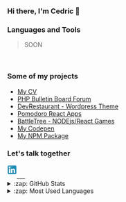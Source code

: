 ### Hi there, I'm Cedric 👋

<!--
**Freecey/Freecey** is a ✨ _special_ ✨ repository because its `README.md` (this file) appears on your GitHub profile.

Here are some ideas to get you started:

- 🔭 I’m currently working on ...
- 🌱 I’m currently learning ...
- 👯 I’m looking to collaborate on ...
- 🤔 I’m looking for help with ...
- 💬 Ask me about ...
- 📫 How to reach me: ...
- 😄 Pronouns: ...
- ⚡ Fun fact: ...
-->


### Languages and Tools

> SOON

<br />

### Some of my projects
- [My CV](https://www.audrit.be/)
- [PHP Bulletin Board Forum](https://bbs-queen.neant.be/)
- [DevRestaurant - Wordpress Theme](https://www.devrest.me/)
- [Pomodoro React Apps](https://pomodoro.neant.be/)
- [BattleTree - NODEjs/React Games](http://battletree.neant.be/)
- [My Codepen](https://codepen.io/freecey)
- [My NPM Package](https://www.npmjs.com/~freecey)


### Let's talk together
[<img align="left" alt="holisitc_developer | LinkedIn" width="22px" src="https://github.com/Freecey/Freecey/raw/master/img/Linkedin_icon.svg" />][linkedin]

<br />
___

<details>
  <summary>:zap: GitHub Stats</summary>

  <img align="left" alt="Freecey's GitHub Stats" src="https://github-readme-stats.vercel.app/api?username=freecey&show_icons=true&hide_border=true" />

</details>

<details>
  <summary>:zap: Most Used Languages</summary>

<img align="left" alt="Freecey's GitHub Top Languages" src="https://github-readme-stats.vercel.app/api/top-langs/?username=freecey" />

</details>

[linkedin]: https://www.linkedin.com/in/cedric-audrit/
